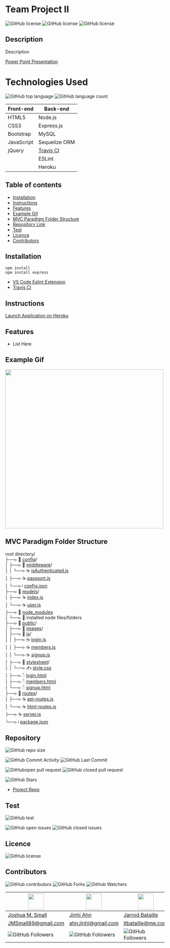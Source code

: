 # **Team Project II**

![GitHub license](https://img.shields.io/badge/Made%20by-%40WasteOfADrumBum-green)
![GitHub license](https://img.shields.io/badge/Made%20by-%40JinhiA-green)
![GitHub license](https://img.shields.io/badge/Made%20by-%40jtbataille-green)

## Description

Description

[Power Point Presentation](https://docs.google.com/presentation/d/1xrm38HKg0Q-XkR0NuTz1hU0R1DjMHUr4zBdDHl0bu1s/edit?usp=sharing)

# Technologies Used

![GitHub top language](https://img.shields.io/github/languages/top/WasteOfADrumBum/Team-Project-II?color=green&logo=github&logoColor=green)
![GitHub language count](https://img.shields.io/github/languages/count/WasteOfADrumBum/Team-Project-II?color=green&logo=github&logoColor=green)

| Front-end  | Back-end                                     |
| ---------- | -------------------------------------------- |
| HTML5      | Node.js                                      |
| CSS3       | Express.js                                   |
| Bootstrap  | MySQL                                        |
| JavaScript | Sequelize ORM                                |
| jQuery     | [Travis CI](https://travis-ci.com/dashboard) |
|            | ESLint                                       |
|            | Heroku                                       |

## Table of contents

- [Installation](#installation)
- [Instructions](#instructions)
- [Features](#features)
- [Example Gif](#example-gif)
- [MVC Paradigm Folder Structure](#MVC-Paradigm-Folder-Structure)
- [Repository Link](#Repository)
- [Test](#Test)
- [Licence](#Licence)
- [Contributors](#Contributors)

## Installation

```
npm install
npm install express
```

- [VS Code Eslint Extension](https://marketplace.visualstudio.com/items?itemName=dbaeumer.vscode-eslint)
- [Travis CI](https://github.com/marketplace/travis-ci)

## Instructions

[Launch Application on Heroku](https://team-project-ii.herokuapp.com/)

## Features

- List Here

## Example Gif

<img src="https://via.placeholder.com/500x300.png/09f/fff" width="500" />

## MVC Paradigm Folder Structure

root directory/  
├──▹ 📁 [config](#config)/  
│ ├──▹ 📁 [middleware](#MIDDLEWARE)/  
│ │ └──▹ ☕ [isAuthenticated.js](#isAuthenticated.js)  
│ ├──▹ ☕ [passport.js](#passport.js)  
│ └──▹ ᶨ [config.json](#config.json)  
├──▹ 📁 [models](#models)/  
│ ├──▹ ☕ [index.js](#index.js)  
│ └──▹ ☕ [user.js](#user.js)  
├──▹ 📁 [node_modules](#NODE_MODULES)  
│ └──▹ 📁 installed node files/folders  
├──▹ 📁 [public](#PUBLIC)/  
│ ├──▹ 📁 [images](#images)/  
│ ├──▹ 📁 [js](#JS)/  
│ │ ├──▹ ☕ [login.js](#login.js)  
│ │ ├──▹ ☕ [members.js](#members.js)  
│ │ └──▹ ☕ [signup.js](#signup.js)  
│ ├──▹ 📁 [stylesheet](#STYLESHEETS)/  
│ │ └──▹ ✍ [style.css](#style.css)  
│ ├──▹ ◌ͪ [login.html](#login.html)  
│ ├──▹ ◌ͪ [members.html](#members.html)  
│ └──▹ ◌ͪ [signup.html](#signup.html)  
├──▹ 📁 [routes](#ROUTES)/  
│ ├──▹ ☕ [api-routes.js](#api-routes.js)  
│ └──▹ ☕ [html-routes.js](#html-routes.js)  
├──▹ ☕ [server.js](#server.js)  
└──▹ ᶨ [package.json](#package.json)

## Repository

![GitHub repo size](https://img.shields.io/github/repo-size/WasteOfADrumBum/Team-Project-II?logo=github)

![GitHub Commit Activity](https://img.shields.io/github/commit-activity/m/WasteOfADrumBum/Team-Project-II)
![GitHub Last Commit](https://img.shields.io/github/last-commit/WasteOfADrumBum/Team-Project-II)

![GitHubopen pull request](https://img.shields.io/github/issues-pr/WasteOfADrumBum/Team-Project-II)
![GitHub closed pull request](https://img.shields.io/github/issues-pr-closed/WasteOfADrumBum/Team-Project-II)

![GitHub Stars](https://img.shields.io/github/stars/WasteOfADrumBum/Team-Project-II?style=social)

- [Project Repo](https://github.com/WasteOfADrumBum/Team-Project-II)

## Test

![GitHub test](https://img.shields.io/badge/test-100%25-success)

![GitHub open issues](https://img.shields.io/github/issues/WasteOfADrumBum/Team-Project-II)
![GitHub closed issues](https://img.shields.io/github/issues-closed/WasteOfADrumBum/Team-Project-II)

## Licence

![GitHub license](https://img.shields.io/badge/license-MIT-blue.svg)

## Contributors

![GitHub contributors](https://img.shields.io/github/contributors/WasteOfADrumBum/Team-Project-II)
![GitHub Forks](https://img.shields.io/github/forks/WasteOfADrumBum/Team-Project-II?label=Fork)
![GitHub Watchers](https://img.shields.io/github/watchers/WasteOfADrumBum/Team-Project-II?label=Watch)

| <img src="https://avatars0.githubusercontent.com/u/66432859?v=460" width="50" />          | <img src="https://avatars0.githubusercontent.com/u/66880369?v=460" width="50" /> | <img src="https://avatars0.githubusercontent.com/u/65187093?v=460" width="50" />     |
| ----------------------------------------------------------------------------------------- | -------------------------------------------------------------------------------- | ------------------------------------------------------------------------------------ |
| [Joshua M. Small](https://github.com/WasteOfADrumBum)                                     | [Jinhi Ahn](https://github.com/JinhiA)                                           | [Jarrod Bataille](https://github.com/jtbataille)                                     |
| <JMSmall89@gmail.com>                                                                     | <ahn.jinhi@gmail.com>                                                            | <jtbataille@me.com>                                                                  |
| ![GitHub Followers](https://img.shields.io/github/followers/WasteOfADrumBum?label=Follow) | ![GitHub Followers](https://img.shields.io/github/followers/JinhiA?label=Follow) | ![GitHub Followers](https://img.shields.io/github/followers/jtbataille?label=Follow) |
